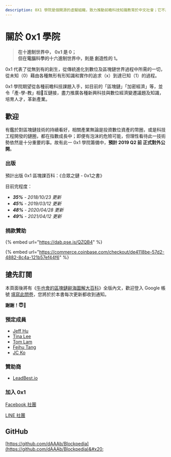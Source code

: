 ```yaml
---
description: 0X1 學院是個開源的虛擬組織，致力推動前瞻科技知識教育於中文社會；它不屬於任何人，同時，也屬於所有人。
---
```


# 關於 0x1 學院

> **在十進制世界中， 0x1 是 0；**\
> **但在電腦科學的十六進制世界中，則是 創造性的 1。**

0x1 代表了從無到有的創生，從傳統進化到數位及區塊鏈世界過程中所需的一切，從未知（0）藉由各種無形有形知識和實作的追求（x）到達已知（1）的過程。

0x1 學院期望從各種前瞻科技課題入手，如目前的「區塊鏈」「加密經濟」等，並令「產-學-教」相互鏈接，盡力推廣各種新興科技與數位經濟變遷議題及知識，培育人才，革新產業。

## 歡迎

有鑑於對區塊鏈技術的持續看好，相關產業無論是投資數位資產的幣圈，或是科技工程開發的鏈圈，都在指數成長中；即便有泡沫的危險可能，但理性看待此一技術勢依然是十分重要的事。故有此一 0x1 學院籌備中，**預計 2019 Q2 前 正式對外公開**。

### 出版

預計出版 0x1 區塊課百科：《合眾之鏈 - 0x1之書》

目前完程度：

* _**35%** - 2018/10/23 更新_
* _**45%** - 2019/03/12 更新_
* _**48%** - 2020/04/28 更新_
* _**49%** - 2021/04/12 更新_

### 捐款贊助

{% embed url="https://dab.pse.is/QZQB4" %}

{% embed url="https://commerce.coinbase.com/checkout/de4118be-57d2-4882-8c4a-121b57ef44f6" %}

## 搶先訂閱

本頁面後將有《[牛也會的區塊鏈辭海圖解大百科](blockpedia.md)》全版內文，歡迎登入 Google 帳號 [填寫此問卷](https://goo.gl/forms/iXXGvHa80jgtPJh52)，您將於於本書每次更新都收到通知。

**謝謝！😇🙇‍**

### 預定成員

* [Jeff Hu](https://medium.com/@jj1385jeff850527)
* [Tina Lee](https://medium.com/@tina26919742)
* [Tom Lam](https://www.linkedin.com/in/chungsang-tom-lam-586014158/)
* [Feihu Tang](http://www.andoromeda.net)
* [JC Ko](https://medium.com/@daaab)

### 贊助商

* [LeadBest.io](http://leadbest.io)

### 加入 0x1

[Facebook 社團](https://www.facebook.com/groups/0x1block/)

[LINE 社團](http://line.me/ti/g/ia2540UHZd)&#x20;

## GitHub

[https://github.com/dAAAb/Blockpedia](https://github.com/dAAAb/Blockpedia)&#x20;
